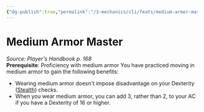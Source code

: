```yaml
---
{"dg-publish":true,"permalink":"/3-mechanics/cli/feats/medium-armor-master/","tags":["ttrpg-cli/compendium/src/5e/phb","ttrpg-cli/feat"],"noteIcon":""}
---
```


# Medium Armor Master
*Source: Player's Handbook p. 168*  
**Prerequisite**: Proficiency with medium armor
You have practiced moving in medium armor to gain the following benefits:

- Wearing medium armor doesn't impose disadvantage on your Dexterity ([Stealth](3-Mechanics/CLI/rules/skills.md#Stealth)) checks.  
- When you wear medium armor, you can add 3, rather than 2, to your AC if you have a Dexterity of 16 or higher.